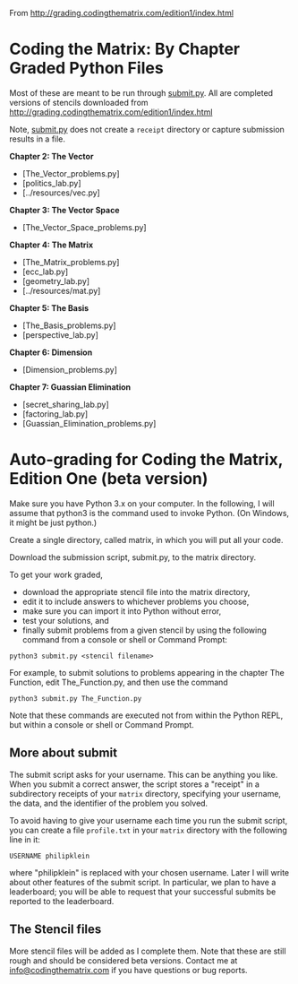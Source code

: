 From http://grading.codingthematrix.com/edition1/index.html

# Coding the Matrix: By Chapter Graded Python Files

Most of these are meant to be run through [submit.py](submit.py). All are completed versions of stencils downloaded from http://grading.codingthematrix.com/edition1/index.html

Note, [submit.py](submit.py) does not create a `receipt` directory or capture submission results in a file.

**Chapter 2: The Vector**

 * [The_Vector_problems.py]
 * [politics_lab.py]
 * [../resources/vec.py]

**Chapter 3: The Vector Space**

 * [The_Vector_Space_problems.py]

**Chapter 4: The Matrix**

 * [The_Matrix_problems.py]
 * [ecc_lab.py]
 * [geometry_lab.py]
 * [../resources/mat.py]

**Chapter 5: The Basis**

 * [The_Basis_problems.py]
 * [perspective_lab.py]

**Chapter 6: Dimension**

 * [Dimension_problems.py]

**Chapter 7: Guassian Elimination**

 * [secret_sharing_lab.py]
 * [factoring_lab.py]
 * [Guassian_Elimination_problems.py]

# Auto-grading for Coding the Matrix, Edition One (beta version)

Make sure you have Python 3.x on your computer.  In the following, I will assume that python3 is the command used to invoke Python.  (On Windows, it might be just python.)

Create a single directory, called matrix, in which you will put all your code.

Download the submission script, submit.py, to the matrix directory.

To get your work graded, 

 * download the appropriate stencil file into the matrix directory,
 * edit it to include answers to whichever problems you choose,
 * make sure you can import it into Python without error,
 * test your solutions, and
 * finally submit problems from a given stencil by using the following command from a console or shell or Command Prompt:

`python3 submit.py <stencil filename>`

For example, to submit solutions to problems appearing in the chapter The Function, edit The_Function.py, and then use the command

`python3 submit.py The_Function.py`

Note that these commands are executed not from within the Python REPL, but within a console or shell or Command Prompt.

## More about submit

The submit script asks for your username. This can be anything you like. When you submit a correct answer, the script stores a "receipt" in a subdirectory receipts of your `matrix` directory, specifying your username, the data, and the identifier of the problem you solved. 

To avoid having to give your username each time you run the submit script, you can create a file `profile.txt` in your `matrix` directory with the following line in it:

`USERNAME philipklein` 

where "philipklein" is replaced with your chosen username. Later I will write about other features of the submit script. In particular, we plan to have a leaderboard; you will be able to request that your successful submits be reported to the leaderboard.

## The Stencil files

More stencil files will be added as I complete them.  Note that these are still rough and should be considered beta versions.  Contact me at info@codingthematrix.com if you have questions or bug reports. 